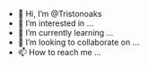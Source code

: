 - 👋 Hi, I’m @Tristonoaks
- 👀 I’m interested in ...
- 🌱 I’m currently learning ...
- 💞️ I’m looking to collaborate on ...
- 📫 How to reach me ...

<!---
Tristonoaks/Tristonoaks is a ✨ special ✨ repository because its `README.md` (this file) appears on your GitHub profile.
You can click the Preview link to take a look at your changes.
--->
